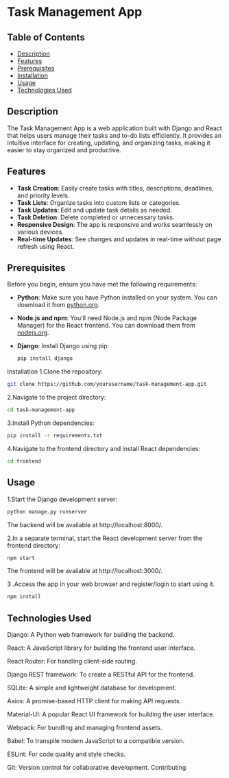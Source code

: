 # Task Management App


## Table of Contents

- [Description](#description)
- [Features](#features)
- [Prerequisites](#prerequisites)
- [Installation](#installation)
- [Usage](#usage)
- [Technologies Used](#technologies-used)

## Description

The Task Management App is a web application built with Django and React that helps users manage their tasks and to-do lists efficiently. It provides an intuitive interface for creating, updating, and organizing tasks, making it easier to stay organized and productive.

## Features
- **Task Creation**: Easily create tasks with titles, descriptions, deadlines, and priority levels.
- **Task Lists**: Organize tasks into custom lists or categories.
- **Task Updates**: Edit and update task details as needed.
- **Task Deletion**: Delete completed or unnecessary tasks.
- **Responsive Design**: The app is responsive and works seamlessly on various devices.
- **Real-time Updates**: See changes and updates in real-time without page refresh using React.


## Prerequisites

Before you begin, ensure you have met the following requirements:

- **Python**: Make sure you have Python installed on your system. You can download it from [python.org](https://www.python.org/downloads/).

- **Node.js and npm**: You'll need Node.js and npm (Node Package Manager) for the React frontend. You can download them from [nodejs.org](https://nodejs.org/).

- **Django**: Install Django using pip:

  ```bash
  pip install django
  ```

Installation
1.Clone the repository:

```bash
git clone https://github.com/yourusername/task-management-app.git
```

2.Navigate to the project directory:

```bash
cd task-management-app
```


3.Install Python dependencies:

```bash
pip install -r requirements.txt
```

4.Navigate to the frontend directory and install React dependencies:

```bash
cd frontend
```



## Usage
1.Start the Django development server:

```bash
python manage.py runserver
```

The backend will be available at http://localhost:8000/.

2.In a separate terminal, start the React development server from the frontend directory:

```bash
npm start
```

The frontend will be available at http://localhost:3000/.

3 .Access the app in your web browser and register/login to start using it.

```bash
npm install
```

## Technologies Used
Django: A Python web framework for building the backend.

React: A JavaScript library for building the frontend user interface.

React Router: For handling client-side routing.

Django REST framework: To create a RESTful API for the frontend.

SQLite: A simple and lightweight database for development.

Axios: A promise-based HTTP client for making API requests.

Material-UI: A popular React UI framework for building the user interface.

Webpack: For bundling and managing frontend assets.

Babel: To transpile modern JavaScript to a compatible version.

ESLint: For code quality and style checks.

Git: Version control for collaborative development.
Contributing
